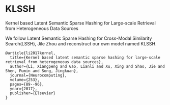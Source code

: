 # KLSSH
Kernel based Latent Semantic Sparse Hashing for Large-scale Retrieval from Heterogeneous Data Sources

We follow Latent Semantic Sparse Hashing for Cross-Modal Similarity Search(LSSH), Jile Zhou and reconstruct our own model named KLSSH.

```
@article{li2017kernel,
  title={Kernel based latent semantic sparse hashing for large-scale retrieval from heterogeneous data sources},
  author={Li, Xiangpeng and Gao, Lianli and Xu, Xing and Shao, Jie and Shen, Fumin and Song, Jingkuan},
  journal={Neurocomputing},
  volume={253},
  pages={89--96},
  year={2017},
  publisher={Elsevier}
}
```
